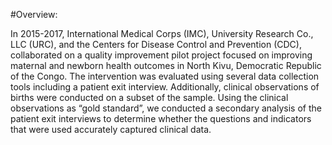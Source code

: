 #Overview:

In 2015-2017, International Medical Corps (IMC), University Research Co., LLC (URC), and the Centers for Disease Control and Prevention (CDC), collaborated on a quality improvement pilot project focused on improving maternal and newborn health outcomes in North Kivu, Democratic Republic of the Congo. The intervention was evaluated using several data collection tools including a patient exit interview. Additionally, clinical observations of births were conducted on a subset of the sample. Using the clinical observations as “gold standard”, we conducted a secondary analysis of the patient exit interviews to determine whether the questions and indicators that were used accurately captured clinical data. 

